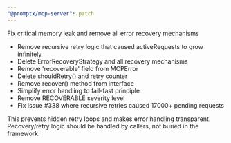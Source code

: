 ```yaml
---
"@promptx/mcp-server": patch
---
```


Fix critical memory leak and remove all error recovery mechanisms

- Remove recursive retry logic that caused activeRequests to grow infinitely
- Delete ErrorRecoveryStrategy and all recovery mechanisms  
- Remove 'recoverable' field from MCPError
- Delete shouldRetry() and retry counter
- Remove recover() method from interface
- Simplify error handling to fail-fast principle
- Remove RECOVERABLE severity level
- Fix issue #338 where recursive retries caused 17000+ pending requests

This prevents hidden retry loops and makes error handling transparent.
Recovery/retry logic should be handled by callers, not buried in the framework.
